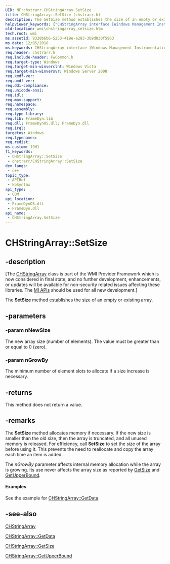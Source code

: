 ```yaml
---
UID: NF:chstrarr.CHStringArray.SetSize
title: CHStringArray::SetSize (chstrarr.h)
description: The SetSize method establishes the size of an empty or existing array.
helpviewer_keywords: ["CHStringArray interface [Windows Management Instrumentation]","SetSize method","CHStringArray.SetSize","CHStringArray::SetSize","SetSize","SetSize method [Windows Management Instrumentation]","SetSize method [Windows Management Instrumentation]","CHStringArray interface","_hmm_chstringarray_setsize","chstrarr/CHStringArray::SetSize","wmi.chstringarray_setsize"]
old-location: wmi\chstringarray_setsize.htm
tech.root: wmi
ms.assetid: 9320b6b6-5253-419e-a293-3b9d030f5963
ms.date: 12/05/2018
ms.keywords: CHStringArray interface [Windows Management Instrumentation],SetSize method, CHStringArray.SetSize, CHStringArray::SetSize, SetSize, SetSize method [Windows Management Instrumentation], SetSize method [Windows Management Instrumentation],CHStringArray interface, _hmm_chstringarray_setsize, chstrarr/CHStringArray::SetSize, wmi.chstringarray_setsize
req.header: chstrarr.h
req.include-header: FwCommon.h
req.target-type: Windows
req.target-min-winverclnt: Windows Vista
req.target-min-winversvr: Windows Server 2008
req.kmdf-ver: 
req.umdf-ver: 
req.ddi-compliance: 
req.unicode-ansi: 
req.idl: 
req.max-support: 
req.namespace: 
req.assembly: 
req.type-library: 
req.lib: FrameDyn.lib
req.dll: FrameDynOS.dll; FrameDyn.dll
req.irql: 
targetos: Windows
req.typenames: 
req.redist: 
ms.custom: 19H1
f1_keywords:
 - CHStringArray::SetSize
 - chstrarr/CHStringArray::SetSize
dev_langs:
 - c++
topic_type:
 - APIRef
 - kbSyntax
api_type:
 - COM
api_location:
 - FrameDynOS.dll
 - FrameDyn.dll
api_name:
 - CHStringArray.SetSize
---
```


# CHStringArray::SetSize


## -description

<p class="CCE_Message">[The <a href="https://docs.microsoft.com/windows/desktop/api/chstrarr/nl-chstrarr-chstringarray">CHStringArray</a> class 
    is part of the WMI Provider Framework which is now considered in final state, and no further development, 
    enhancements, or updates will be available for non-security related issues affecting these libraries. The 
    <a href="https://docs.microsoft.com/previous-versions/windows/desktop/wmi_v2/windows-management-infrastructure">MI APIs</a> should be used for all new 
    development.]

The <b>SetSize</b> method establishes the size of an empty or existing array.

## -parameters

### -param nNewSize

The new array size (number of elements). The value must be greater than or equal to 0 (zero).

### -param nGrowBy

The minimum number of element slots to allocate if a size increase is necessary.

## -returns

This method does not return a value.

## -remarks

The <b>SetSize</b> method allocates memory if necessary. If the new size is smaller than the old size, then the array is truncated, and all unused memory is released. For efficiency, call <b>SetSize</b> to set the size of the array before using it. This prevents the need to reallocate and copy the array each time an item is added.

The <i>nGrowBy</i> parameter affects internal memory allocation while the array is growing. Its use never affects the array size as reported by <a href="https://docs.microsoft.com/windows/desktop/api/chstrarr/nf-chstrarr-chstringarray-getsize">GetSize</a> and <a href="https://docs.microsoft.com/windows/desktop/api/chstrarr/nf-chstrarr-chstringarray-getupperbound">GetUpperBound</a>.


#### Examples

See the example for <a href="https://docs.microsoft.com/windows/desktop/api/chstrarr/nf-chstrarr-chstringarray-getdata">CHStringArray::GetData</a>.

<div class="code"></div>

## -see-also

<a href="https://docs.microsoft.com/windows/desktop/api/chstrarr/nl-chstrarr-chstringarray">CHStringArray</a>



<a href="https://docs.microsoft.com/windows/desktop/api/chstrarr/nf-chstrarr-chstringarray-getdata">CHStringArray::GetData</a>



<a href="https://docs.microsoft.com/windows/desktop/api/chstrarr/nf-chstrarr-chstringarray-getsize">CHStringArray::GetSize</a>



<a href="https://docs.microsoft.com/windows/desktop/api/chstrarr/nf-chstrarr-chstringarray-getupperbound">CHStringArray::GetUpperBound</a>

